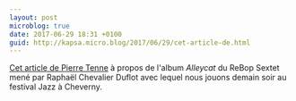 ```yaml
---
layout: post
microblog: true
date: 2017-06-29 18:31 +0100
guid: http://kapsa.micro.blog/2017/06/29/cet-article-de.html
---
```

[Cet article de Pierre Tenne](http://www.djamlarevue.com/blog/2017/1/27/raphal-chevalier-duflot-alleycat) à propos de l'album _Alleycat_ du ReBop Sextet mené par Raphaël Chevalier Duflot avec lequel nous jouons demain soir au festival Jazz à Cheverny.

